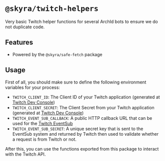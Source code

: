 # `@skyra/twitch-helpers`

Very basic Twitch helper functions for several ArchId bots to ensure we do not duplicate code.

## Features

-   Powered by the `@skyra/safe-fetch` package

## Usage

First of all, you should make sure to define the following environment variables for your process:

-   `TWITCH_CLIENT_ID`: The Client ID of your Twitch application (generated at [Twitch Dev Console](https://dev.twitch.tv/console/apps/))
-   `TWITCH_CLIENT_SECRET`: The Client Secret from your Twitch application (generated at [Twitch Dev Console](https://dev.twitch.tv/console/apps/))
-   `TWITCH_EVENT_SUB_CALLBACK`: A public HTTP callback URL that can be used for the [Twitch EventSub](https://dev.twitch.tv/docs/eventsub)
-   `TWITCH_EVENT_SUB_SECRET`: A unique secret key that is sent to the EventSub system and returned by Twitch then used to validate whether a request is from Twitch or not.

After this, you can use the functions exported from this package to interact with the Twitch API.

